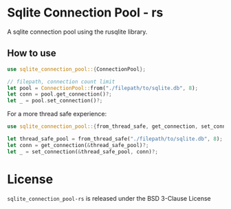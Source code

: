 # Sqlite Connection Pool - rs

A sqlite connection pool using the rusqlite library.

## How to use

```rs
use sqlite_connection_pool::{ConnectionPool};

// filepath, connection count limit
let pool = ConnectionPool::from("./filepath/to/sqlite.db", 8);
let conn = pool.get_connection()?;
let _ = pool.set_connection()?;
```

For a more thread safe experience:
```rs
use sqlite_connection_pool::{from_thread_safe, get_connection, set_connection};

let thread_safe_pool = from_thread_safe("./filepath/to/sqlite.db", 8);
let conn = get_connection(&thread_safe_pool)?;
let _ = set_connection(&thread_safe_pool, conn)?;
```

# License

`sqlite_connection_pool-rs` is released under the BSD 3-Clause License